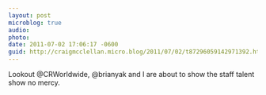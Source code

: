 ```yaml
---
layout: post
microblog: true
audio: 
photo: 
date: 2011-07-02 17:06:17 -0600
guid: http://craigmcclellan.micro.blog/2011/07/02/t87296059142971392.html
---
```

Lookout @CRWorldwide, @brianyak and I are about to show the staff talent show no mercy.
